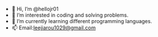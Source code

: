 - 👋 Hi, I’m @hellojr01
- 👀 I’m interested in coding and solving problems.
- 🌱 I’m currently learning different programming languages.
- 📫 Email:leejiarou1029@gmail.com

<!---
hellojr01/hellojr01 is a ✨ special ✨ repository because its `README.md` (this file) appears on your GitHub profile.
You can click the Preview link to take a look at your changes.
--->

